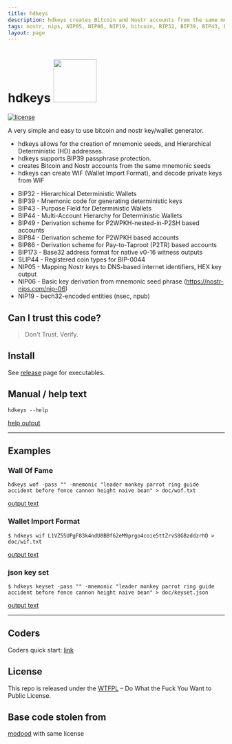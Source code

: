 ```yaml
---
title: hdkeys
description: hdkeys creates Bitcoin and Nostr accounts from the same mnemonic seeds
tags: nostr, nips, NIP05, NIP06, NIP19, bitcoin, BIP32, BIP39, BIP43, BIP44, BIP84, BIP86, BIP173, SLIP44
layout: page
---
```


hdkeys <img src="https://www.buybitcoinworldwide.com/img/segwit.png" width="100">
========

[![license](https://img.shields.io/badge/license-WTFPL%20--%20Do%20What%20the%20Fuck%20You%20Want%20to%20Public%20License-green.svg)](https://github.com/modood/hdkeygen/blob/master/LICENSE)

A very simple and easy to use bitcoin and nostr key/wallet generator.

- hdkeys allows for the creation of mnemonic seeds, and Hierarchical Deterministic (HD) addresses.
- hdkeys supports BIP39 passphrase protection.
- creates Bitcoin and Nostr accounts from the same mnemonic seeds
- hdkeys can create WIF (Wallet Import Format), and decode private keys from WIF

*   BIP32 - Hierarchical Deterministic Wallets
*   BIP39 - Mnemonic code for generating deterministic keys
*   BIP43 - Purpose Field for Deterministic Wallets
*   BIP44 - Multi-Account Hierarchy for Deterministic Wallets
*   BIP49 - Derivation scheme for P2WPKH-nested-in-P2SH based accounts
*   BIP84 - Derivation scheme for P2WPKH based accounts
*   BIP86 - Derivation scheme for Pay-to-Taproot (P2TR) based accounts
*   BIP173 - Base32 address format for native v0-16 witness outputs
*   SLIP44 - Registered coin types for BIP-0044
*   NIP05 - Mapping Nostr keys to DNS-based internet identifiers, HEX key output
*   NIP06 - Basic key derivation from mnemonic seed phrase (https://nostr-nips.com/nip-06)
*   NIP19 - bech32-encoded entities (nsec, npub)


Can I trust this code?
----------------------

> Don't Trust. Verify.

Install
-------

See [release](https://github.com/gotamer/hdkeys/releases) page for executables.


Manual / help text
------------------

    hdkeys --help

[help output](doc/help.txt)

____________
Examples
--------

### Wall Of Fame

    hdkeys wof -pass "" -mnemonic "leader monkey parrot ring guide accident before fence cannon height naive bean" > doc/wof.txt

[output text](doc/wof.txt)


### Wallet Import Format
    $ hdkeys wif L1VZ55UPgF83k4ndU8BBf62eM9prgo4coie5ttZrvS8GBzddzrhD > doc/wif.txt

[output text](doc/wif.txt)


### json key set
    $ hdkeys keyset -pass "" -mnemonic "leader monkey parrot ring guide accident before fence cannon height naive bean" > doc/keyset.json

[output text](doc/keyset.json)

___________

Coders
------
Coders quick start: [link](doc/coders.md)

License
-------

This repo is released under the [WTFPL](http://www.wtfpl.net/) – Do What the Fuck You Want to Public License.

Base code stolen from
---------------------

[modood](https://github.com/modood/hdkeygen) with same license
